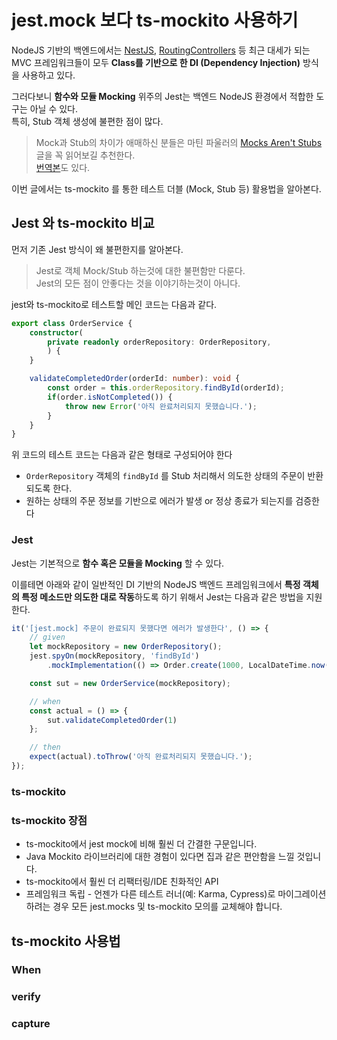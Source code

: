 # jest.mock 보다 ts-mockito 사용하기

NodeJS 기반의 백엔드에서는 [NestJS](https://docs.nestjs.com/providers#dependency-injection), [RoutingControllers](https://github.com/typestack/routing-controllers) 등 최근 대세가 되는 MVC 프레임워크들이 모두 **Class를 기반으로 한 DI (Dependency Injection)** 방식을 사용하고 있다.  
  
그러다보니 **함수와 모듈 Mocking** 위주의 Jest는 백엔드 NodeJS 환경에서 적합한 도구는 아닐 수 있다.  
특히, Stub 객체 생성에 불편한 점이 많다. 

> Mock과 Stub의 차이가 애매하신 분들은 마틴 파울러의 [Mocks Aren't Stubs](https://martinfowler.com/articles/mocksArentStubs.html) 글을 꼭 읽어보길 추천한다.  
> [번역본](https://sungjk.github.io/2022/02/03/mocks-arent-stubs.html)도 있다.

이번 글에서는 ts-mockito 를 통한 테스트 더블 (Mock, Stub 등) 활용법을 알아본다.

## Jest 와 ts-mockito 비교

먼저 기존 Jest 방식이 왜 불편한지를 알아본다.  

> Jest로 객체 Mock/Stub 하는것에 대한 불편함만 다룬다.  
> Jest의 모든 점이 안좋다는 것을 이야기하는것이 아니다.
  
jest와 ts-mockito로 테스트할 메인 코드는 다음과 같다.  

```ts
export class OrderService {
    constructor(
        private readonly orderRepository: OrderRepository,
        ) {
    }

    validateCompletedOrder(orderId: number): void {
        const order = this.orderRepository.findById(orderId);
        if(order.isNotCompleted()) {
            throw new Error('아직 완료처리되지 못했습니다.');
        }
    }
}
```

위 코드의 테스트 코드는 다음과 같은 형태로 구성되어야 한다

*  `OrderRepository` 객체의 `findById` 를 Stub 처리해서 의도한 상태의 주문이 반환되도록 한다.
* 원하는 상태의 주문 정보를 기반으로 에러가 발생 or 정상 종료가 되는지를 검증한다

### Jest

Jest는 기본적으로 **함수 혹은 모듈을 Mocking** 할 수 있다.  

이를테면 아래와 같이 일반적인 DI 기반의 NodeJS 백엔드 프레임워크에서 **특정 객체의 특정 메소드만 의도한 대로 작동**하도록 하기 위해서 Jest는 다음과 같은 방법을 지원한다.  
  


```ts
it('[jest.mock] 주문이 완료되지 못했다면 에러가 발생한다', () => {
    // given
    let mockRepository = new OrderRepository();
    jest.spyOn(mockRepository, 'findById')
        .mockImplementation(() => Order.create(1000, LocalDateTime.now(), ''));

    const sut = new OrderService(mockRepository);

    // when
    const actual = () => {
        sut.validateCompletedOrder(1)
    };

    // then
    expect(actual).toThrow('아직 완료처리되지 못했습니다.');
});
```

### ts-mockito





### ts-mockito 장점

* ts-mockito에서 jest mock에 비해 훨씬 더 간결한 구문입니다. 
* Java Mockito 라이브러리에 대한 경험이 있다면 집과 같은 편안함을 느낄 것입니다.
* ts-mockito에서 훨씬 더 리팩터링/IDE 친화적인 API
* 프레임워크 독립 - 언젠가 다른 테스트 러너(예: Karma, Cypress)로 마이그레이션하려는 경우 모든 jest.mocks 및 ts-mockito 모의를 교체해야 합니다.
  
## ts-mockito 사용법

### When

### verify

### capture
